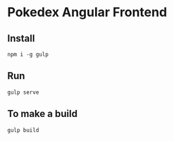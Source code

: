 # Pokedex Angular Frontend
## Install
```
npm i -g gulp
```
## Run
```
gulp serve
```
## To make a build
```
gulp build
```